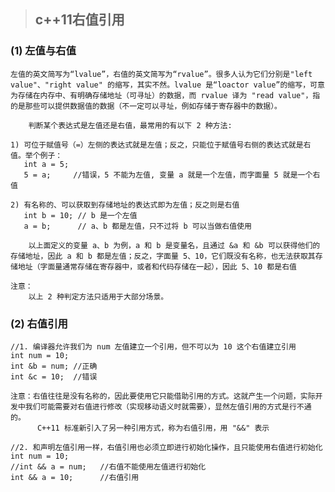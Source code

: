 > ## c++11右值引用

### (1) 左值与右值

    左值的英文简写为“lvalue”，右值的英文简写为“rvalue”。很多人认为它们分别是"left value"、"right value" 的缩写，其实不然。lvalue 是“loactor value”的缩写，可意为存储在内存中、有明确存储地址（可寻址）的数据，而 rvalue 译为 "read value"，指的是那些可以提供数据值的数据（不一定可以寻址，例如存储于寄存器中的数据）。

```
    判断某个表达式是左值还是右值，最常用的有以下 2 种方法:
    
1) 可位于赋值号（=）左侧的表达式就是左值；反之，只能位于赋值号右侧的表达式就是右值。举个例子：
   int a = 5;
   5 = a;     //错误，5 不能为左值, 变量 a 就是一个左值，而字面量 5 就是一个右值

2) 有名称的、可以获取到存储地址的表达式即为左值；反之则是右值
   int b = 10; // b 是一个左值
   a = b;      // a、b 都是左值，只不过将 b 可以当做右值使用
   
    以上面定义的变量 a、b 为例，a 和 b 是变量名，且通过 &a 和 &b 可以获得他们的存储地址，因此 a 和 b 都是左值；反之，字面量 5、10，它们既没有名称，也无法获取其存储地址（字面量通常存储在寄存器中，或者和代码存储在一起），因此 5、10 都是右值

注意：
    以上 2 种判定方法只适用于大部分场景。
```

### (2) 右值引用

```
//1. 编译器允许我们为 num 左值建立一个引用，但不可以为 10 这个右值建立引用
int num = 10;
int &b = num; //正确
int &c = 10;  //错误

注意：右值往往是没有名称的，因此要使用它只能借助引用的方式。这就产生一个问题，实际开发中我们可能需要对右值进行修改（实现移动语义时就需要），显然左值引用的方式是行不通的。
      C++11 标准新引入了另一种引用方式，称为右值引用，用 "&&" 表示

//2. 和声明左值引用一样，右值引用也必须立即进行初始化操作，且只能使用右值进行初始化
int num = 10;
//int && a = num;   //右值不能使用左值进行初始化
int && a = 10;      //右值引用

```


